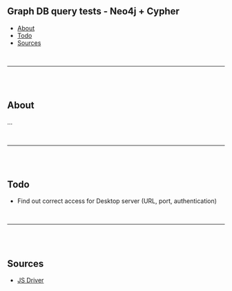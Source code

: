 ## Graph DB query tests - Neo4j + Cypher

- [About](#about)
- [Todo](#todo)
- [Sources](#sources)

<br>

---

<br><br>

## About

...

<br>

---

<br><br>

## Todo

- Find out correct access for Desktop server (URL, port, authentication)

<br>

---

<br><br>

## Sources

- [JS Driver](https://neo4j.com/docs/api/javascript-driver/current)

